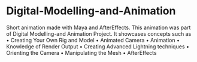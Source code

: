 # Digital-Modelling-and-Animation
Short animation made with Maya and AfterEffects. This animation was part of  Digital Modelling-and Animation Project. It showcases concepts such as •	Creating Your Own Rig and Model
•	Animated Camera
•	Animation
•	Knowledge of Render Output
•	Creating Advanced Lightning techniques
•	Orienting the Camera
•	Manipulating the Mesh
•	AfterEffects

